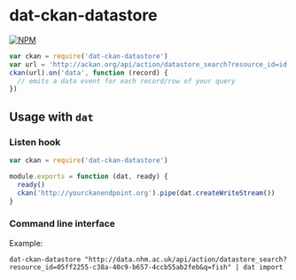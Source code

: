 # dat-ckan-datastore
[![NPM](https://nodei.co/npm/dat-ckan-datastore.png)](https://nodei.co/npm/dat-ckan-datastore/)

```js
var ckan = require('dat-ckan-datastore')
var url = 'http://ackan.org/api/action/datastore_search?resource_id=id'
ckan(url).on('data', function (record) {
  // emits a data event for each record/row of your query
})
```

## Usage with `dat`

### Listen hook

```js
var ckan = require('dat-ckan-datastore')

module.exports = function (dat, ready) {
  ready()
  ckan('http://yourckanendpoint.org').pipe(dat.createWriteStream())
}

```

### Command line interface

Example:
```
dat-ckan-datastore "http://data.nhm.ac.uk/api/action/datastore_search?resource_id=05ff2255-c38a-40c9-b657-4ccb55ab2feb&q=fish" | dat import
```